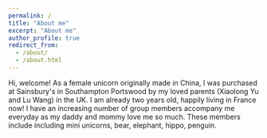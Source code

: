 ```yaml
---
permalink: /
title: "About me"
excerpt: "About me"
author_profile: true
redirect_from: 
  - /about/
  - /about.html
---
```


Hi, welcome! As a female unicorn originally made in China, I was purchased at Sainsbury's in Southampton Portswood by my loved parents (Xiaolong Yu and Lu Wang) in the UK. I am already two years old, happily living in France now! I have an increasing number of group members accompany me everyday as my daddy and mommy love me so much. These members include including mini unicorns, bear, elephant, hippo, penguin. 




